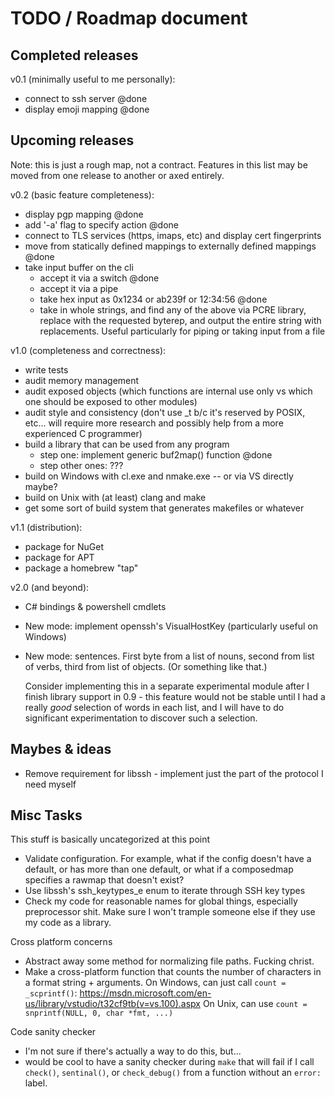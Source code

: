 # TODO / Roadmap document

## Completed releases

v0.1 (minimally useful to me personally):

-   connect to ssh server @done
-   display emoji mapping @done

## Upcoming releases

Note: this is just a rough map, not a contract. Features in this list may be 
moved from one release to another or axed entirely.

v0.2 (basic feature completeness):

-   display pgp mapping @done
-   add '-a' flag to specify action @done
-   connect to TLS services (https, imaps, etc) and display cert fingerprints
-   move from statically defined mappings to externally defined mappings @done
-   take input buffer on the cli
    -   accept it via a switch @done
    -   accept it via a pipe
    -   take hex input as 0x1234 or ab239f or 12:34:56 @done
    -   take in whole strings, and find any of the above via PCRE library, 
        replace with the requested byterep, and output the entire string with 
        replacements. Useful particularly for piping or taking input from a file

v1.0 (completeness and correctness):

-   write tests
-   audit memory management
-   audit exposed objects (which functions are internal use only vs which one 
    should be exposed to other modules)
-   audit style and consistency (don't use _t b/c it's reserved by POSIX, etc...
    will require more research and possibly help from a more experienced C 
    programmer)
-   build a library that can be used from any program
    -   step one: implement generic buf2map() function @done
    -   step other ones: ???
-   build on Windows with cl.exe and nmake.exe -- or via VS directly maybe?
-   build on Unix with (at least) clang and make
-   get some sort of build system that generates makefiles or whatever

v1.1 (distribution):

-   package for NuGet
-   package for APT
-   package a homebrew "tap"

v2.0 (and beyond):

-   C# bindings & powershell cmdlets
-   New mode: implement openssh's VisualHostKey (particularly useful on Windows)
-   New mode: sentences. First byte from a list of nouns, second from list of 
    verbs, third from list of objects. (Or something like that.) 

    Consider implementing this in a separate experimental module after I finish 
    library support in 0.9 - this feature would not be stable until I had a 
    really *good* selection of words in each list, and I will have to do 
    significant experimentation to discover such a selection. 

## Maybes & ideas

-   Remove requirement for libssh - implement just the part of the protocol I 
    need myself

## Misc Tasks

This stuff is basically uncategorized at this point

-   Validate configuration. For example, what if the config doesn't have a 
    default, or has more than one default, or what if a composedmap specifies
    a rawmap that doesn't exist?
-   Use libssh's ssh_keytypes_e enum to iterate through SSH key types
-   Check my code for reasonable names for global things, especially 
    preprocessor shit. Make sure I won't trample someone else if they use my 
    code as a library.

Cross platform concerns

-   Abstract away some method for normalizing file paths. Fucking christ.
-   Make a cross-platform function that counts the number of characters in a 
    format string + arguments. 
    On Windows, can just call `count = _scprintf()`:
    <https://msdn.microsoft.com/en-us/library/vstudio/t32cf9tb(v=vs.100).aspx>
    On Unix, can use `count = snprintf(NULL, 0, char *fmt, ...)`

Code sanity checker

-   I'm not sure if there's actually a way to do this, but...
-   would be cool to have a sanity checker during `make` that will fail if I
    call `check()`, `sentinal()`, or `check_debug()` from a function without
    an `error:` label. 